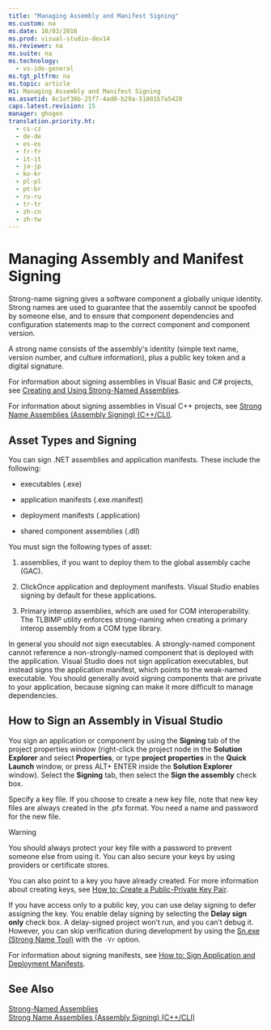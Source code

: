 ```yaml
---
title: "Managing Assembly and Manifest Signing"
ms.custom: na
ms.date: 10/03/2016
ms.prod: visual-studio-dev14
ms.reviewer: na
ms.suite: na
ms.technology: 
  - vs-ide-general
ms.tgt_pltfrm: na
ms.topic: article
H1: Managing Assembly and Manifest Signing
ms.assetid: 6c1ef36b-25f7-4ad0-b29a-51801b7a5420
caps.latest.revision: 15
manager: ghogen
translation.priority.ht: 
  - cs-cz
  - de-de
  - es-es
  - fr-fr
  - it-it
  - ja-jp
  - ko-kr
  - pl-pl
  - pt-br
  - ru-ru
  - tr-tr
  - zh-cn
  - zh-tw
---
```

# Managing Assembly and Manifest Signing
Strong-name signing gives a software component a globally unique identity. Strong names are used to guarantee that the assembly cannot be spoofed by someone else, and to ensure that component dependencies and configuration statements map to the correct component and component version.  
  
 A strong name consists of the assembly's identity (simple text name, version number, and culture information), plus a public key token and a digital signature.  
  
 For information about signing assemblies in Visual Basic and C# projects, see [Creating and Using Strong-Named Assemblies](../Topic/Creating%20and%20Using%20Strong-Named%20Assemblies.md).  
  
 For information about signing assemblies in Visual C++ projects, see [Strong Name Assemblies (Assembly Signing) (C++/CLI)](../Topic/Strong%20Name%20Assemblies%20\(Assembly%20Signing\)%20\(C++-CLI\).md).  
  
## Asset Types and Signing  
 You can sign .NET assemblies and application manifests. These include the following:  
  
-   executables (.exe)  
  
-   application manifests (.exe.manifest)  
  
-   deployment manifests (.application)  
  
-   shared component assemblies (.dll)  
  
 You must sign the following types of asset:  
  
1.  assemblies, if you want to deploy them to the global assembly cache (GAC).  
  
2.  ClickOnce application and deployment manifests. Visual Studio enables signing by default for these applications.  
  
3.  Primary interop assemblies, which are used for COM interoperability. The TLBIMP utility enforces strong-naming when creating a primary interop assembly from a COM type library.  
  
 In general you should not sign executables. A strongly-named component cannot reference a non-strongly-named component that is deployed with the application. Visual Studio does not sign application executables, but instead signs the application manifest, which points to the weak-named executable. You should generally avoid signing components that are private to your application, because signing can make it more difficult to manage dependencies.  
  
## How to Sign an Assembly in Visual Studio  
 You sign an application or component by using the **Signing** tab of the project properties window (right-click the project node in the **Solution Explorer** and select **Properties**, or type **project properties** in the **Quick Launch** window, or press ALT+ ENTER inside the **Solution Explorer** window). Select the **Signing** tab, then select the **Sign the assembly**  check box.  
  
 Specify a key file. If you choose to create a new key file, note that new key files are always created in the .pfx format. You need a name and password for the new file.  
  
> [!WARNING]
>  You should always protect your key file with a password to prevent someone else from using it. You can also secure your keys by using providers or certificate stores.  
  
 You can also point to a key you have already created. For more information about creating keys, see [How to: Create a Public-Private Key Pair](../Topic/How%20to:%20Create%20a%20Public-Private%20Key%20Pair.md).  
  
 If you have access only to a public key, you can use delay signing to defer assigning the key. You enable delay signing by selecting the **Delay sign only** check box. A delay-signed project won’t run, and you can’t debug it. However, you can skip verification during development by using the [Sn.exe (Strong Name Tool)](../Topic/Sn.exe%20\(Strong%20Name%20Tool\).md) with the `-Vr` option.  
  
 For information about signing manifests, see [How to: Sign Application and Deployment Manifests](../VS_IDE/How-to--Sign-Application-and-Deployment-Manifests.md).  
  
## See Also  
 [Strong-Named Assemblies](../Topic/Strong-Named%20Assemblies.md)   
 [Strong Name Assemblies (Assembly Signing) (C++/CLI)](../Topic/Strong%20Name%20Assemblies%20\(Assembly%20Signing\)%20\(C++-CLI\).md)